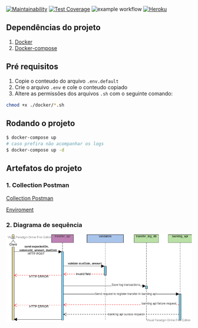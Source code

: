 [![Maintainability](https://api.codeclimate.com/v1/badges/f980de4300486c38bb00/maintainability)](https://codeclimate.com/github/Onnion/transfer/maintainability)
[![Test Coverage](https://api.codeclimate.com/v1/badges/f980de4300486c38bb00/test_coverage)](https://codeclimate.com/github/Onnion/transfer/test_coverage)
![example workflow](https://github.com/Onnion/transfer/actions/workflows/coverage.yml/badge.svg)
[![Heroku](http://heroku-badge.herokuapp.com/?app=angularjs-crypto&style=flat&svg=1)](https://transfer-app-staging.herokuapp.com)

## Dependências do projeto
1. [Docker](https://www.digitalocean.com/community/tutorials/como-instalar-e-usar-o-docker-no-ubuntu-18-04-pt)
1. [Docker-compose](https://www.digitalocean.com/community/tutorials/how-to-install-docker-compose-on-ubuntu-18-04-pt)


## Pré requisitos
1. Copie o conteudo do arquivo `.env.default`
2. Crie o arquivo `.env` e cole o conteudo copiado
2. Altere as permissões dos arquivos `.sh` com o seguinte comando:
```bash
chmod +x ./docker/*.sh
```

## Rodando o projeto
```bash
$ docker-compose up
# caso prefira não acompanhar os logs
$ docker-compose up -d
```

## Artefatos do projeto

### 1. Collection Postman
[Collection Postman](https://www.getpostman.com/collections/41d2149b9d949e37e199)

[Enviroment](encurtador.com.br/uNZ02)

### 2. Diagrama de sequência
![Diagrama de sequència](/public/assets/docs/images/diagrama_de_sequencia.png)
